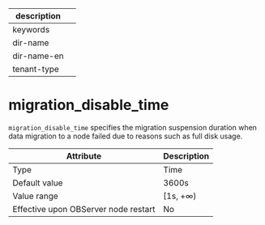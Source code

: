 |description||
|---|---|
|keywords||
|dir-name||
|dir-name-en||
|tenant-type||

# migration_disable_time


`migration_disable_time` specifies the migration suspension duration when data migration to a node failed due to reasons such as full disk usage.


| **Attribute** | **Description** |
|------------------|-----------|
| Type | Time |
| Default value | 3600s |
| Value range | \[1s, +∞) |
| Effective upon OBServer node restart | No |



